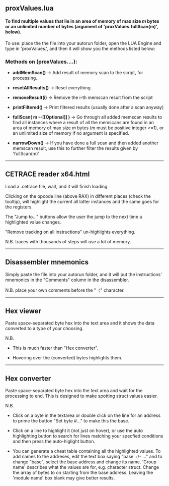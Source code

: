 ## proxValues.lua

#### To find multiple values that lie in an area of memory of max size *m* bytes or an unlimited number of bytes (argument of 'proxValues.fullScan(m)', below).

To use: place the the file into your autorun folder, open the LUA Engine and type in 'proxValues.', and then it will show you the methods listed below: 

### Methods on (proxValues.…): 

* **addMemScan()** -> Add result of memory scan to the script, for processing.

* **resetAllResults()** -> Reset everything.

* **removeResult(i)** -> Remove the i-th memscan result from the script

* **printFiltered()** -> Print filtered results (usually done after a scan anyway)

* **fullScan( m --[[Optional]] )** -> Go through all added memscan results to find all instances where a result of all the memscans are found in an area of memory of max size *m* bytes (*m* must be positive integer >=1), or an unlimited size of memory if no argument is specified.

* **narrowDown()** -> If you have done a full scan and then added another memscan result, use this to further filter the results given by 'fullScan(m)'


***

## CETRACE reader x64.html

Load a .cetrace file, wait, and it will finish loading.

Clicking on the opcode line (above RAX) in different places (check the tooltip), will highlight the current all latter instances and the same goes for the registers.

The "Jump to..." buttons allow the user the jump to the next time a highlighted value changes.

"Remove tracking on all instructions" un-highlights everything.

N.B. traces with thousands of steps will use a lot of memory.

***

## Disassembler mnemonics

Simply paste the file into your autorun folder, and it will put the instructions' mnemonics in the "Comments" column in the disassembler.

N.B. place your own comments before the "〈" character.

***

## Hex viewer

Paste space-separated byte hex into the text area and it shows the data converted to a type of your choosing.

N.B.

* This is much faster than "Hex converter".

* Hovering over the (converted) bytes highlights them.

***

## Hex converter

Paste space-separated byte hex into the text area and wait for the processing to end. This is designed to make spotting struct values easier.

N.B.

* Click on a byte in the textarea or double click on the line for an address to prime the button "Set byte #..." to make this the base.

* Click on a line to highlight it (not just on hover), or use the auto highlighting button to search for lines matching your specfied conditions and then press the auto-higlight button.
  
* You can generate a cheat table containing all the highlighted values. To add names to the addreses, edit the text box saying "base +/- …" and to change "base", select the base address and change its name. 'Group name' describes what the values are for, e.g. character struct. Change the array of bytes to on starting from the base address. Leaving the 'module name' box blank may give better results.
